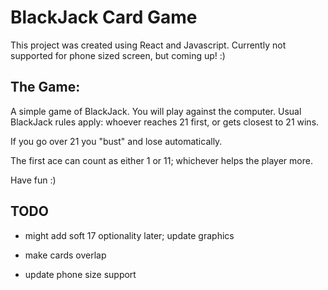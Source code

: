 # BlackJack Card Game

This project was created using React and Javascript. Currently not supported for phone sized screen, but coming up! :)

## The Game:
A simple game of BlackJack. You will play against the computer. 
Usual BlackJack rules apply: whoever reaches 21 first, or gets closest to 21 wins. 

If you go over 21 you "bust" and lose automatically.

The first ace can count as either 1 or 11; whichever helps the player more.


Have fun :) 

## TODO
 - might add soft 17 optionality later; update graphics


 - make cards overlap

 - update phone size support





